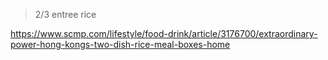 > 2/3 entree rice

https://www.scmp.com/lifestyle/food-drink/article/3176700/extraordinary-power-hong-kongs-two-dish-rice-meal-boxes-home
